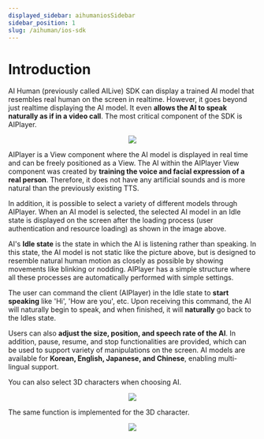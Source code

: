```yaml
---
displayed_sidebar: aihumaniosSidebar
sidebar_position: 1
slug: /aihuman/ios-sdk
---
```


# Introduction

AI Human (previously called AILive) SDK can display a trained AI model that resembles real human on the screen in realtime. However, it goes beyond just realtime displaying the AI model. It even **allows the AI to speak naturally as if in a video call**. The most critical component of the SDK is AIPlayer.


<p align="center">
<img src="/img/aihuman/ios/aisample_intro_2d.png" style={{zoom: "40%"}} />
</p>

AIPlayer is a View component where the AI model is displayed in real time and can be freely positioned as a View. The AI within the AIPlayer View component  was created by **training the voice and facial expression of a real person**. Therefore, it does not have any artificial sounds and is more natural than the previously existing TTS.

In addition, it is possible to select a variety of different models through AIPlayer. When an AI model is selected, the selected AI model in an Idle state is displayed on the screen after the loading process (user authentication and resource loading) as shown in the image above. 

AI's **Idle state** is the state in which the AI is listening rather than speaking. In this state, the AI model is not static like the picture above, but is designed to resemble natural human motion as closely as possible by showing movements like blinking or nodding. AIPlayer has a simple structure where all these processes are automatically performed with simple settings.

The user can command the client (AIPlayer) in the Idle state to **start speaking** like 'Hi', 'How are you', etc. Upon receiving this command, the AI will naturally begin to speak, and when finished, it will **naturally** go back to the Idles state.

Users can also **adjust the size, position, and speech rate of the AI**. In addition, pause, resume, and stop functionalities are provided, which can be used to support variety of manipulations on the screen. AI models are available for **Korean, English, Japanese, and Chinese**, enabling multi-lingual support.

You can also select 3D characters when choosing AI.


<p align="center">
<img src="/img/aihuman/ios/aisample_sample_choose_ai.jpg" style={{zoom: "25%"}} />
</p>

The same function is implemented for the 3D character.


<p align="center">
<img src="/img/aihuman/ios/aisample_intro_3d.png" style={{zoom: "40%"}} />
</p>
